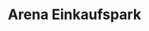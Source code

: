 ---
title: "Arena Einkaufspark"
url: /lahr-schwarzwald/arena-einkaufspark/
shop: Einkaufszentrum
---